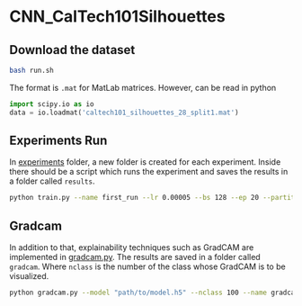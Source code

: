 # CNN_CalTech101Silhouettes

## Download the dataset
```bash
bash run.sh
```

The format is `.mat` for MatLab matrices. However, can be read in python

```python
import scipy.io as io
data = io.loadmat('caltech101_silhouettes_28_split1.mat')
```

## Experiments Run

In [experiments](experiments) folder, a new folder is created for each experiment. Inside there should be a script which runs the experiment and saves the results in a folder called `results`.

```bash
python train.py --name first_run --lr 0.00005 --bs 128 --ep 20 --partition "80_10_10"
```

## Gradcam

In addition to that, explainability techniques such as GradCAM are implemented in [gradcam.py](gradcam.py). The results are saved in a folder called `gradcam`. Where `nclass` is the number of the class whose GradCAM is to be visualized.

```bash
python gradcam.py --model "path/to/model.h5" --nclass 100 --name gradcam
```